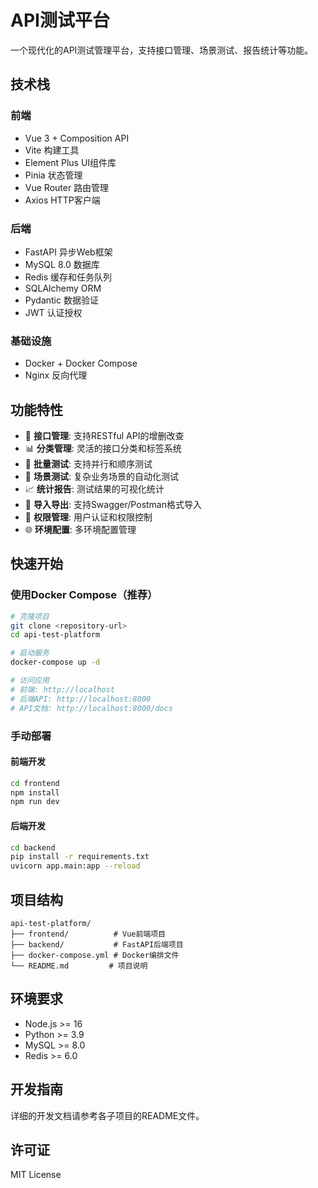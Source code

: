 # API测试平台

一个现代化的API测试管理平台，支持接口管理、场景测试、报告统计等功能。

## 技术栈

### 前端
- Vue 3 + Composition API
- Vite 构建工具
- Element Plus UI组件库
- Pinia 状态管理
- Vue Router 路由管理
- Axios HTTP客户端

### 后端
- FastAPI 异步Web框架
- MySQL 8.0 数据库
- Redis 缓存和任务队列
- SQLAlchemy ORM
- Pydantic 数据验证
- JWT 认证授权

### 基础设施
- Docker + Docker Compose
- Nginx 反向代理

## 功能特性

- 🚀 **接口管理**: 支持RESTful API的增删改查
- 📊 **分类管理**: 灵活的接口分类和标签系统
- 🔄 **批量测试**: 支持并行和顺序测试
- 🎯 **场景测试**: 复杂业务场景的自动化测试
- 📈 **统计报告**: 测试结果的可视化统计
- 📁 **导入导出**: 支持Swagger/Postman格式导入
- 🔐 **权限管理**: 用户认证和权限控制
- 🌐 **环境配置**: 多环境配置管理

## 快速开始

### 使用Docker Compose（推荐）

```bash
# 克隆项目
git clone <repository-url>
cd api-test-platform

# 启动服务
docker-compose up -d

# 访问应用
# 前端: http://localhost
# 后端API: http://localhost:8000
# API文档: http://localhost:8000/docs
```

### 手动部署

#### 前端开发

```bash
cd frontend
npm install
npm run dev
```

#### 后端开发

```bash
cd backend
pip install -r requirements.txt
uvicorn app.main:app --reload
```

## 项目结构

```
api-test-platform/
├── frontend/          # Vue前端项目
├── backend/           # FastAPI后端项目
├── docker-compose.yml # Docker编排文件
└── README.md         # 项目说明
```

## 环境要求

- Node.js >= 16
- Python >= 3.9
- MySQL >= 8.0
- Redis >= 6.0

## 开发指南

详细的开发文档请参考各子项目的README文件。

## 许可证

MIT License 